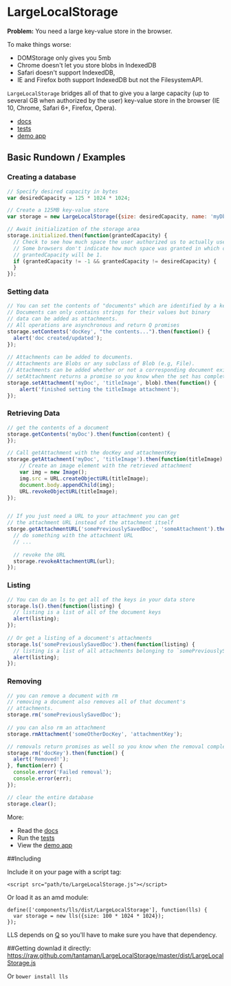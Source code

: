 LargeLocalStorage
=================


**Problem:** You need a large key-value store in the browser.

To make things worse: 
* DOMStorage only gives you 5mb
* Chrome doesn't let you store blobs in IndexedDB
* Safari doesn't support IndexedDB,
* IE and Firefox both support IndexedDB but not the FilesystemAPI.

`LargeLocalStorage` bridges all of that to give you a large capacity (up to several GB when authorized by the user) key-value store in the browser
(IE 10, Chrome, Safari 6+, Firefox, Opera). 

* [docs](http://tantaman.github.io/LargeLocalStorage/doc/classes/LargeLocalStorage.html)
* [tests](http://tantaman.github.io/LargeLocalStorage/test/)
* [demo app](http://tantaman.github.io/LargeLocalStorage/examples/album/)

## Basic Rundown / Examples

### Creating a database

```javascript
// Specify desired capacity in bytes
var desiredCapacity = 125 * 1024 * 1024;

// Create a 125MB key-value store
var storage = new LargeLocalStorage({size: desiredCapacity, name: 'myDb'});

// Await initialization of the storage area
storage.initialized.then(function(grantedCapacity) {
  // Check to see how much space the user authorized us to actually use.
  // Some browsers don't indicate how much space was granted in which case
  // grantedCapacity will be 1.
  if (grantedCapacity != -1 && grantedCapacity != desiredCapacity) {
  }
});
```
  
### Setting data

```javascript  
// You can set the contents of "documents" which are identified by a key.
// Documents can only contains strings for their values but binary
// data can be added as attachments.
// All operations are asynchronous and return Q promises
storage.setContents('docKey', "the contents...").then(function() {
  alert('doc created/updated');
});
  
// Attachments can be added to documents.
// Attachments are Blobs or any subclass of Blob (e.g, File).
// Attachments can be added whether or not a corresponding document exists.
// setAttachment returns a promise so you know when the set has completed.
storage.setAttachment('myDoc', 'titleImage', blob).then(function() {
    alert('finished setting the titleImage attachment');
});
```

### Retrieving Data

```javascript
// get the contents of a document
storage.getContents('myDoc').then(function(content) {
});

// Call getAttachment with the docKey and attachmentKey
storage.getAttachment('myDoc', 'titleImage').then(function(titleImage) {
    // Create an image element with the retrieved attachment
    var img = new Image();
    img.src = URL.createObjectURL(titleImage);
    document.body.appendChild(img);
    URL.revokeObjectURL(titleImage);
});


// If you just need a URL to your attachment you can get
// the attachment URL instead of the attachment itself
storge.getAttachmentURL('somePreviouslySavedDoc', 'someAttachment').then(function(url) {
  // do something with the attachment URL
  // ...
    
  // revoke the URL
  storage.revokeAttachmentURL(url);
});
```

### Listing
```javascript
// You can do an ls to get all of the keys in your data store
storage.ls().then(function(listing) {
  // listing is a list of all of the document keys
  alert(listing);
});
  
// Or get a listing of a document's attachments
storage.ls('somePreviouslySavedDoc').then(function(listing) {
  // listing is a list of all attachments belonging to `somePreviouslySavedDoc`
  alert(listing);
});
```

### Removing
```javascript
// you can remove a document with rm
// removing a document also removes all of that document's
// attachments.
storage.rm('somePreviouslySavedDoc');
  
// you can also rm an attachment
storage.rmAttachment('someOtherDocKey', 'attachmentKey');

// removals return promises as well so you know when the removal completes (or fails).
storage.rm('docKey').then(function() {
  alert('Removed!');
}, function(err) {
  console.error('Failed removal');
  console.error(err);
});

// clear the entire database
storage.clear();
```

More:
* Read the [docs](http://tantaman.github.io/LargeLocalStorage/doc/classes/LargeLocalStorage.html)
* Run the [tests](http://tantaman.github.io/LargeLocalStorage/test/)
* View the [demo app](http://tantaman.github.io/LargeLocalStorage/examples/album/)

##Including

Include it on your page with a script tag:

```
<script src="path/to/LargeLocalStorage.js"></script>
```

Or load it as an amd module:

```
define(['components/lls/dist/LargeLocalStorage'], function(lls) {
  var storage = new lls({size: 100 * 1024 * 1024});
});
```

LLS depends on [Q](https://github.com/kriskowal/q) so you'll have to make sure you have that dependency.

##Getting
downlad it directly: https://raw.github.com/tantaman/LargeLocalStorage/master/dist/LargeLocalStorage.js

Or `bower install lls`
